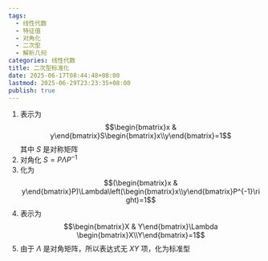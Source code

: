```yaml
---
tags:
  - 线性代数
  - 特征值
  - 对角化
  - 二次型
  - 解析几何
categories: 线性代数
title: 二次型标准化
date: 2025-06-17T08:44:48+08:00
lastmod: 2025-06-29T23:23:35+08:00
publish: true
---
```


1. 表示为 $$\begin{bmatrix}x & y\end{bmatrix}S\begin{bmatrix}x\\y\end{bmatrix}=1$$ 其中 $S$ 是对称矩阵
2. 对角化 $S=P\Lambda P^{-1}$
3. 化为 $$(\begin{bmatrix}x & y\end{bmatrix}P)\Lambda\left(\begin{bmatrix}x\\y\end{bmatrix}P^{-1}\right)=1$$
4. 表示为 $$\begin{bmatrix}X & Y\end{bmatrix}\Lambda \begin{bmatrix}X\\Y\end{bmatrix}=1$$
5. 由于 $\Lambda$ 是对角矩阵，所以表达式无 $XY$ 项，化为标准型

